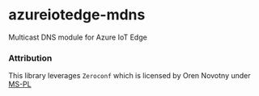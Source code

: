 # azureiotedge-mdns
Multicast DNS module for Azure IoT Edge



### Attribution
This library leverages `Zeroconf` which is licensed by Oren Novotny under [MS-PL](https://opensource.org/licenses/MS-PL)
